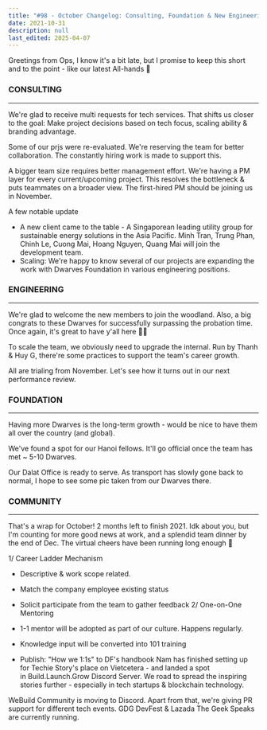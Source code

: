 ```yaml
---
title: "#98 - October Changelog: Consulting, Foundation & New Engineering Setup"
date: 2021-10-31
description: null
last_edited: 2025-04-07
---
```


Greetings from Ops, I know it's a bit late, but I promise to keep this short and to the point - like our latest All-hands 🌿

### CONSULTING

---

We're glad to receive multi requests for tech services. That shifts us closer to the goal: Make project decisions based on tech focus, scaling ability & branding advantage.

Some of our prjs were re-evaluated. We're reserving the team for better collaboration. The constantly hiring work is made to support this.

A bigger team size requires better management effort. We're having a PM layer for every current/upcoming project. This resolves the bottleneck & puts teammates on a broader view. The first-hired PM should be joining us in November.

A few notable update

- A new client came to the table - A Singaporean leading utility group for sustainable energy solutions in the Asia Pacific. Minh Tran, Trung Phan, Chinh Le, Cuong Mai, Hoang Nguyen, Quang Mai will join the development team.
- Scaling: We're happy to know several of our projects are expanding the work with Dwarves Foundation in various engineering positions.

### ENGINEERING

---

We're glad to welcome the new members to join the woodland. Also, a big congrats to these Dwarves for successfully surpassing the probation time. Once again, it's great to have y'all here 🤜🤛

To scale the team, we obviously need to upgrade the internal. Run by Thanh & Huy G, there're some practices to support the team's career growth.

All are trialing from November. Let's see how it turns out in our next performance review.

### FOUNDATION

---

Having more Dwarves is the long-term growth - would be nice to have them all over the country (and global).

We've found a spot for our Hanoi fellows. It'll go official once the team has met ~ 5-10 Dwarves.

Our Dalat Office is ready to serve. As transport has slowly gone back to normal, I hope to see some pic taken from our Dwarves there.

### COMMUNITY

---

That's a wrap for October! 2 months left to finish 2021. Idk about you, but I'm counting for more good news at work, and a splendid team dinner by the end of Dec. The virtual cheers have been running long enough 🍻

1/ Career Ladder Mechanism

- Descriptive & work scope related.
- Match the company employee existing status
- Solicit participate from the team to gather feedback
  2/ One-on-One Mentoring

- 1-1 mentor will be adopted as part of our culture. Happens regularly.
- Knowledge input will be converted into 101 training
- Publish: "How we 1:1s" to DF's handbook
  Nam has finished setting up for Techie Story's place on Vietcetera - and landed a spot in Build.Launch.Grow Discord Server. We road to spread the inspiring stories further - especially in tech startups & blockchain technology.

WeBuild Community is moving to Discord. Apart from that, we're giving PR support for different tech events. GDG DevFest & Lazada The Geek Speaks are currently running.

